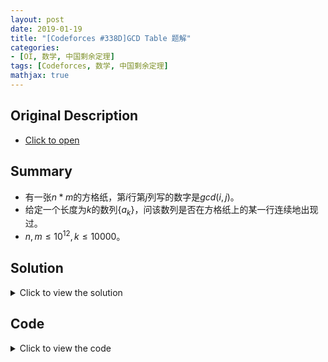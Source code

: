 ```yaml
---
layout: post
date: 2019-01-19
title: "[Codeforces #338D]GCD Table 题解"
categories:
- [OI, 数学, 中国剩余定理]
tags: [Codeforces, 数学, 中国剩余定理]
mathjax: true
---
```


## Original Description
- [Click to open](https://codeforces.com/contest/338/problem/D)

## Summary
- 有一张$n*m$的方格纸，第$i$行第$j$列写的数字是$gcd(i,j)$。
- 给定一个长度为$k$的数列$\{a_k\}$，问该数列是否在方格纸上的某一行连续地出现过。
- $n,m\leq 10^{12},k\leq 10000$。
<!-- more -->

## Solution
<details>
<summary>Click to view the solution</summary>
首先我们可以发现，行号是所有$a_i$的倍数，所以行号是$lcm(a_1,a_2,\ldots ,a_k}$的倍数。事实上，我们直接令行号等于$lcm(a_1,a_2,\ldots ,a_k)$就可以了。如果这个数大于$n$可以直接判无解。

接下来我们考虑这个数列从哪一列开始。设从第$x$列开始，我们有以下方程:
$$
\begin{cases}
x\equiv 0(mod \ a_1) \\\\
x+1\equiv 0(mod \ a_2) \\\\
x+2\equiv 0(mod \ a_3) \\\\
\ldots \\\\
x+k-1\equiv 0(mod \ a_k) \\\\
\end{cases}
$$
移项之后，我们可以用扩展中国剩余定理来求$x$的最小正整数解。这个解是在模$lcm(a_1,a_2,\ldots a_k)$，即模行号意义下的。考虑到在该行下超过$lcm(a_1,a_2,\ldots a_k)$列之后的部分和之前的本质上是一样的，但有可能后面的部分与行号求出的$gcd$会是$a_i$的倍数。所以$x$的最小正整数解是最有可能是答案的解。我们只要拿这个解check一下就行了。
</details>

## Code
<details>
<summary>Click to view the code</summary>
```cpp
#include <bits/stdc++.h>
using namespace std;

#define LL long long
#define LB long double
#define ull unsigned long long
#define x first
#define y second
#define pb push_back
#define pf push_front
#define mp make_pair
#define Pair pair<int,int>
#define pLL pair<LL,LL>
#define pii pair<double,double>
#define LOWBIT(x) x & (-x)
// #define LOCAL true

const int INF=2e9;
const LL LINF=2e16;
const int magic=348;
const int MOD=1e9+7;
const double eps=1e-10;
const double pi=acos(-1);

struct fastio
{
    static const int S=1e7;
    char rbuf[S+48],wbuf[S+48];int rpos,wpos,len;
    fastio() {rpos=len=wpos=0;}
    inline char Getchar()
    {
        if (rpos==len) rpos=0,len=fread(rbuf,1,S,stdin);
        if (!len) return EOF;
        return rbuf[rpos++];
    }
    template <class T> inline void Get(T &x)
    {
        char ch;bool f;T res;
        while (!isdigit(ch=Getchar()) && ch!='-') {}
        if (ch=='-') f=false,res=0; else f=true,res=ch-'0';
        while (isdigit(ch=Getchar())) res=res*10+ch-'0';
        x=(f?res:-res);
    }
    inline void getstring(char *s)
    {
        char ch;
        while ((ch=Getchar())<=32) {}
        for (;ch>32;ch=Getchar()) *s++=ch;
        *s='\0';
    }
    inline void flush() {fwrite(wbuf,1,wpos,stdout);fflush(stdout);wpos=0;}
    inline void Writechar(char ch)
    {
        if (wpos==S) flush();
        wbuf[wpos++]=ch;
    }
    template <class T> inline void Print(T x,char ch)
    {
        char s[20];int pt=0;
        if (x==0) s[++pt]='0';
        else
        {
            if (x<0) Writechar('-'),x=-x;
            while (x) s[++pt]='0'+x%10,x/=10;
        }
        while (pt) Writechar(s[pt--]);
        Writechar(ch);
    }
    inline void printstring(char *s)
    {
        int pt=1;
        while (s[pt]!='\0') Writechar(s[pt++]);
    }
}io;

template<typename T> inline void Get(T &x)
{
	T res;bool f;char ch;
	while (!isdigit(ch=getchar()) && ch=='-') {}
	if (ch=='-') f=false,res=0; else f=true,res=ch-'0';
	while (isdigit(ch=getchar())) res=res*10+ch-'0';
	x=(f?res:-res);
}

template<typename T> inline void check_max(T &x,T cmp) {x=max(x,cmp);}
template<typename T> inline void check_min(T &x,T cmp) {x=min(x,cmp);}
template<typename T> inline T myabs(T x) {return x>=0?x:-x;}
template<typename T> inline T gcd(T x,T y) {return y==0?x:gcd(y,x%y);}
inline int add(int x) {if (x>=MOD) x-=MOD;return x;}
inline int add(int x,int MO) {if (x>=MO) x-=MO;return x;}
inline int sub(int x) {if (x<0) x+=MOD;return x;}
inline int sub(int x,int MO) {if (x<0) x+=MO;return x;}
inline void Add(int &x,int y) {x=add(x+y);}
inline void Add(int &x,int y,int MO) {x=add(x+y,MO);}
inline void Sub(int &x,int y) {x=sub(x-y);}
inline void Sub(int &x,int y,int MO) {x=sub(x-y,MO);}
template<typename T> inline int quick_pow(int x,T y) {int res=1;while (y) {if (y&1) res=1ll*res*x%MOD;x=1ll*x*x%MOD;y>>=1;}return res;}
template<typename T> inline int quick_pow(int x,T y,int MO) {int res=1;while (y) {if (y&1) res=1ll*res*x%MO;x=1ll*x*x%MO;y>>=1;}return res;}

const int MAXN=1e4;
const LL LIM=1e12;

LL n,m;int k;
LL a[MAXN+48];

LL A[MAXN+48],M[MAXN+48];

inline LL quick_mul(LL x,LL y,LL MO)
{
	LL res=0;bool f=true;if (y<0) f=false,y=-y;
	while (y)
	{
		if (y&1) res=(res+x)%MO;
		x=(x+x)%MO;y>>=1;
	}
	if (!f) res=-res;
	while (res<0) res+=MO;
	return res;
}

inline void exgcd(LL a,LL b,LL &x,LL &y)
{
	if (!b) {x=1;y=0;return;}
	exgcd(b,a%b,x,y);
	LL tmp=x;x=y;y=tmp-a/b*y;
}

int main ()
{
#ifdef LOCAL
	double TIME=clock();
	freopen ("a.in","r",stdin);
	freopen ("a.out","w",stdout);
	cerr<<"Running..."<<endl;
#endif
	Get(n);Get(m);Get(k);for (register int i=1;i<=k;i++) Get(a[i]);
	LL LCM=a[1];
	for (register int i=2;i<=k;i++)
	{
		LL g=gcd(LCM, a[i]);
		if (LCM/g>LIM/a[i]) {puts("NO");return 0;}
		LCM=LCM/g*a[i];
	}
	if (LCM>n) {puts("NO");return 0;}
	for (register int i=1;i<=k;i++)
	{
		A[i]=1-i;
		LL tmp=(-A[i])/a[i];A[i]+=tmp*a[i];
		if (A[i]<0) A[i]+=a[i];
		M[i]=a[i];
	}
	LL aa=A[1],mm=M[1];
	for (register int i=2;i<=k;i++)
	{
		LL c=A[i]-aa,g=gcd(mm,M[i]);
		if (c%g) {puts("NO");return 0;}
		LL x,y;exgcd(mm,M[i],x,y);
		x=quick_mul(x,c/g,mm*M[i]/g);
		LL cur=aa+quick_mul(mm,x,mm*M[i]/g),delta=M[i]/g;
		if (cur<0)
		{
			LL tmp=(-cur)/(delta*mm);
			cur+=(delta*mm)*tmp;x=(x+quick_mul(delta,tmp,mm*M[i]/g))%(mm*M[i]/g);
			if (cur<0) cur+=delta*mm,x=(x+delta)%(mm*M[i]/g);
		}
		if (cur>0)
		{
			LL tmp=cur/(delta*mm);
			cur-=(delta*mm)*tmp;x=x-quick_mul(delta,tmp,mm*M[i]/g);
			while (x<0) x+=mm*M[i]/g;
		}
		mm=mm*M[i]/g;aa=cur%mm;
	}
	if (!aa) aa=LCM;
	if (aa+k-1>m) {puts("NO");return 0;}
	else
	{
		for (register LL i=aa;i<=aa+k-1;i++) if (gcd(LCM,i)!=a[i-aa+1]) {puts("NO");return 0;}
		puts("YES");return 0;
	}
#ifdef LOCAL
	cerr<<"Exec Time: "<<(clock()-TIME)/CLOCKS_PER_SEC<<endl;
#endif
	return 0;
}
```
</details>